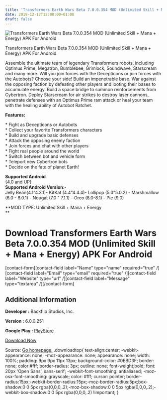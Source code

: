 ```yaml
---
title: 'Transformers Earth Wars Beta 7.0.0.354 MOD (Unlimited Skill + Mana + Energy) APK For Android'
date: 2019-12-17T12:00:00+01:00
draft: false
---
```


![Transformers Earth Wars Beta 7.0.0.354 MOD (Unlimited Skill + Mana + Energy) APK For Android](https://i2.wp.com/apkhome.net/wp-content/uploads/2019/12/Transformers-Earth-Wars-Beta-7.0.0.354-MOD-Unlimited-Skill-Mana-Energy.png "Transformers Earth Wars Beta 7.0.0.354 MOD (Unlimited Skill + Mana + Energy) APK For Android")

  

Transformers Earth Wars Beta 7.0.0.354 MOD (Unlimited Skill + Mana + Energy) APK For Android

Assemble the ultimate team of legendary Transformers robots, including Optimus Prime, Megatron, Bumblebee, Grimlock, Soundwave, Starscream and many more. Will you join forces with the Decepticons or join forces with the Autobots? Choose your side! Build an impenetrable base. War against the opposing faction by defeating other players and looting their bases to accumulate energy. Build a space bridge to summon reinforcements from Cybertron. Deploy Starscream for air strikes to destroy laser cannons, penetrate defenses with an Optimus Prime ram attack or heal your team with the healing ability of Autobot Ratchet.

**Features:**

\* Fight as Decepticons or Autobots  
\* Collect your favorite Transformers characters  
\* Build and upgrade basic defenses  
\* Attack the opposing enemy faction  
\* Join forces and chat with other players  
\* Fight real people around the world  
\* Switch between bot and vehicle form  
\* Teleport new Cybertron bots  
\* Decide on the fate of planet Earth!

**Supported Android**  
{4.0 and UP}  
**Supported Android Version**:-  
Jelly Bean(4.1"4.3.1)- KitKat (4.4"4.4.4)- Lollipop (5.0"5.0.2) - Marshmallow (6.0 - 6.0.1) - Nougat (7.0 " 7.1.1) - Oreo (8.0-8.1) - Pie (9.0)

**MOD TYPE: Unlimited Skill + Mana + Energy  
**

Download Transformers Earth Wars Beta 7.0.0.354 MOD (Unlimited Skill + Mana + Energy) APK For Android
=====================================================================================================

\[contact-form\]\[contact-field label="Name" type="name" required="true" /\]\[contact-field label="Email" type="email" required="true" /\]\[contact-field label="Website" type="url" /\]\[contact-field label="Message" type="textarea" /\]\[/contact-form\]

Additional Information
----------------------

**Developer :** Backflip Studios, Inc.

**Version :** 6.0.0.251

**Google Play :** [PlayStore](https://play.google.com/store/apps/details?id=com.backflipstudios.transformersearthwarsBETA)

  

[Download Now](https://store4app.co/post/transformers-earth-wars-beta-7-0-0-354-mod-unlimited-skill-mana-energy-apk-for-android_1576572195)

  
Source: [Go homepage.](https://store4app.co/post/transformers-earth-wars-beta-7-0-0-354-mod-unlimited-skill-mana-energy-apk-for-android_1576572195) .downloadtop{ text-align:center; -webkit-appearance: none; -moz-appearance: none; appearance: none; width: 100%; padding: 9px 9px 11px 13px; background-color: #0EBD3F; border: none; color:#fff; border-radius: 3px; outline: none; font-weight;bold; font: 20px 'Open Sans', sans-serif; -webkit-font-smoothing: antialiased; -moz-osx-font-smoothing: grayscale; color: #fff; cursor: pointer; border-radius:15px;-webkit-border-radius:15px;-moz-border-radius:5px;box-shadow:0 0 5px rgba(0,0,0,.2);-moz-box-shadow:0 0 5px rgba(0,0,0,.2);-webkit-box-shadow:0 0 5px rgba(0,0,0,.2) !important; }
